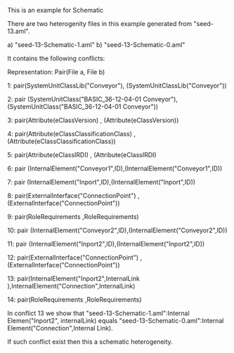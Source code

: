 This is an example for Schematic 

There are two heterogenity files in this example generated from "seed-13.aml".

a) "seed-13-Schematic-1.aml"
b) "seed-13-Schematic-0.aml"

It contains the following conflicts:

Representation: Pair(File a, File b)

1: pair(SystemUnitClassLib("Conveyor"), (SystemUnitClassLib("Conveyor"))

2: pair (SystemUnitClass("BASIC_36-12-04-01 Conveyor"),(SystemUnitClass("BASIC_36-12-04-01 Conveyor"))

3: pair(Attribute(eClassVersion) , (Attribute(eClassVersion))

4: pair(Attribute(eClassClassificationClass) , (Attribute(eClassClassificationClass))

5: pair(Attribute(eClassIRDI) , (Attribute(eClassIRDI)


6: pair (InternalElement("Conveyor1",ID),(InternalElement("Conveyor1",ID))

7: pair (InternalElement("Inport",ID),(InternalElement("Inport",ID))

8: pair(ExternalInterface("ConnectionPoint") , (ExternalInterface("ConnectionPoint"))

9: pair(RoleRequirements ,RoleRequirements)


10: pair (InternalElement("Conveyor2",ID),(InternalElement("Conveyor2",ID))

11: pair (InternalElement("Inport2",ID),(InternalElement("Inport2",ID))

12: pair(ExternalInterface("ConnectionPoint") , (ExternalInterface("ConnectionPoint"))

13: pair(InternalElement("Inport2",InternalLink ),InternalElement("Connection",InternalLink)

14: pair(RoleRequirements ,RoleRequirements)



In conflict 13 we show that "seed-13-Schematic-1.aml":Internal Elemen("Inport2", internalLink) equals "seed-13-Schematic-0.aml":Internal Element("Connection",Internal Link). 

If such conflict exist then this a schematic heterogeneity.